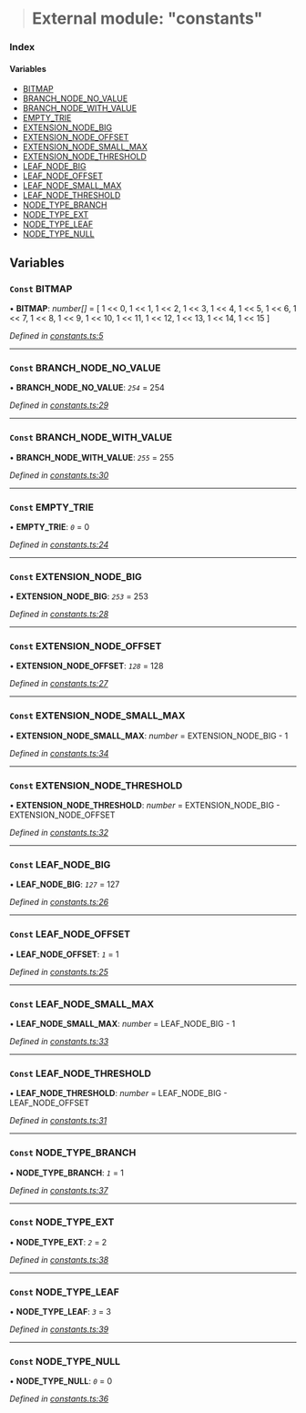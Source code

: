 > # External module: "constants"

### Index

#### Variables

* [BITMAP](_constants_.md#const-bitmap)
* [BRANCH_NODE_NO_VALUE](_constants_.md#const-branch_node_no_value)
* [BRANCH_NODE_WITH_VALUE](_constants_.md#const-branch_node_with_value)
* [EMPTY_TRIE](_constants_.md#const-empty_trie)
* [EXTENSION_NODE_BIG](_constants_.md#const-extension_node_big)
* [EXTENSION_NODE_OFFSET](_constants_.md#const-extension_node_offset)
* [EXTENSION_NODE_SMALL_MAX](_constants_.md#const-extension_node_small_max)
* [EXTENSION_NODE_THRESHOLD](_constants_.md#const-extension_node_threshold)
* [LEAF_NODE_BIG](_constants_.md#const-leaf_node_big)
* [LEAF_NODE_OFFSET](_constants_.md#const-leaf_node_offset)
* [LEAF_NODE_SMALL_MAX](_constants_.md#const-leaf_node_small_max)
* [LEAF_NODE_THRESHOLD](_constants_.md#const-leaf_node_threshold)
* [NODE_TYPE_BRANCH](_constants_.md#const-node_type_branch)
* [NODE_TYPE_EXT](_constants_.md#const-node_type_ext)
* [NODE_TYPE_LEAF](_constants_.md#const-node_type_leaf)
* [NODE_TYPE_NULL](_constants_.md#const-node_type_null)

## Variables

### `Const` BITMAP

• **BITMAP**: *number[]* =  [
  1 << 0,
  1 << 1,
  1 << 2,
  1 << 3,
  1 << 4,
  1 << 5,
  1 << 6,
  1 << 7,
  1 << 8,
  1 << 9,
  1 << 10,
  1 << 11,
  1 << 12,
  1 << 13,
  1 << 14,
  1 << 15
]

*Defined in [constants.ts:5](https://github.com/polkadot-js/common/blob/8a245f2/packages/trie-codec/src/constants.ts#L5)*

___

### `Const` BRANCH_NODE_NO_VALUE

• **BRANCH_NODE_NO_VALUE**: *`254`* = 254

*Defined in [constants.ts:29](https://github.com/polkadot-js/common/blob/8a245f2/packages/trie-codec/src/constants.ts#L29)*

___

### `Const` BRANCH_NODE_WITH_VALUE

• **BRANCH_NODE_WITH_VALUE**: *`255`* = 255

*Defined in [constants.ts:30](https://github.com/polkadot-js/common/blob/8a245f2/packages/trie-codec/src/constants.ts#L30)*

___

### `Const` EMPTY_TRIE

• **EMPTY_TRIE**: *`0`* = 0

*Defined in [constants.ts:24](https://github.com/polkadot-js/common/blob/8a245f2/packages/trie-codec/src/constants.ts#L24)*

___

### `Const` EXTENSION_NODE_BIG

• **EXTENSION_NODE_BIG**: *`253`* = 253

*Defined in [constants.ts:28](https://github.com/polkadot-js/common/blob/8a245f2/packages/trie-codec/src/constants.ts#L28)*

___

### `Const` EXTENSION_NODE_OFFSET

• **EXTENSION_NODE_OFFSET**: *`128`* = 128

*Defined in [constants.ts:27](https://github.com/polkadot-js/common/blob/8a245f2/packages/trie-codec/src/constants.ts#L27)*

___

### `Const` EXTENSION_NODE_SMALL_MAX

• **EXTENSION_NODE_SMALL_MAX**: *number* =  EXTENSION_NODE_BIG - 1

*Defined in [constants.ts:34](https://github.com/polkadot-js/common/blob/8a245f2/packages/trie-codec/src/constants.ts#L34)*

___

### `Const` EXTENSION_NODE_THRESHOLD

• **EXTENSION_NODE_THRESHOLD**: *number* =  EXTENSION_NODE_BIG - EXTENSION_NODE_OFFSET

*Defined in [constants.ts:32](https://github.com/polkadot-js/common/blob/8a245f2/packages/trie-codec/src/constants.ts#L32)*

___

### `Const` LEAF_NODE_BIG

• **LEAF_NODE_BIG**: *`127`* = 127

*Defined in [constants.ts:26](https://github.com/polkadot-js/common/blob/8a245f2/packages/trie-codec/src/constants.ts#L26)*

___

### `Const` LEAF_NODE_OFFSET

• **LEAF_NODE_OFFSET**: *`1`* = 1

*Defined in [constants.ts:25](https://github.com/polkadot-js/common/blob/8a245f2/packages/trie-codec/src/constants.ts#L25)*

___

### `Const` LEAF_NODE_SMALL_MAX

• **LEAF_NODE_SMALL_MAX**: *number* =  LEAF_NODE_BIG - 1

*Defined in [constants.ts:33](https://github.com/polkadot-js/common/blob/8a245f2/packages/trie-codec/src/constants.ts#L33)*

___

### `Const` LEAF_NODE_THRESHOLD

• **LEAF_NODE_THRESHOLD**: *number* =  LEAF_NODE_BIG - LEAF_NODE_OFFSET

*Defined in [constants.ts:31](https://github.com/polkadot-js/common/blob/8a245f2/packages/trie-codec/src/constants.ts#L31)*

___

### `Const` NODE_TYPE_BRANCH

• **NODE_TYPE_BRANCH**: *`1`* = 1

*Defined in [constants.ts:37](https://github.com/polkadot-js/common/blob/8a245f2/packages/trie-codec/src/constants.ts#L37)*

___

### `Const` NODE_TYPE_EXT

• **NODE_TYPE_EXT**: *`2`* = 2

*Defined in [constants.ts:38](https://github.com/polkadot-js/common/blob/8a245f2/packages/trie-codec/src/constants.ts#L38)*

___

### `Const` NODE_TYPE_LEAF

• **NODE_TYPE_LEAF**: *`3`* = 3

*Defined in [constants.ts:39](https://github.com/polkadot-js/common/blob/8a245f2/packages/trie-codec/src/constants.ts#L39)*

___

### `Const` NODE_TYPE_NULL

• **NODE_TYPE_NULL**: *`0`* = 0

*Defined in [constants.ts:36](https://github.com/polkadot-js/common/blob/8a245f2/packages/trie-codec/src/constants.ts#L36)*